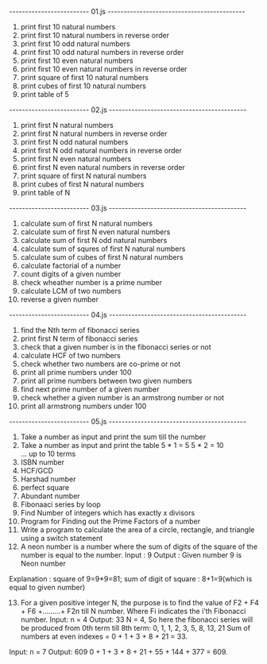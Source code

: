 
------------------------- 01.js -------------------------------------------

1) print first 10 natural numbers
2) print first 10 natural numbers in reverse order
3) print first 10 odd natural numbers
4) print first 10 odd natural numbers in reverse order
5) print first 10 even natural numbers
6) print first 10 even natural numbers in reverse order
7) print square of first 10 natural numbers
8) print cubes of first 10 natural numbers
9) print table of 5

------------------------- 02.js -------------------------------------------
 
1) print first N natural numbers
2) print first N natural numbers in reverse order
3) print first N odd natural numbers
4) print first N odd natural numbers in reverse order
5) print first N even natural numbers
6) print first N even natural numbers in reverse order
7) print square of first N natural numbers
8) print cubes of first N natural numbers
9) print table of N

------------------------- 03.js -------------------------------------------

1) calculate sum of first N natural numbers
2) calculate sum of first N even natural numbers
3) calculate sum of first N odd natural numbers
4) calculate sum of squres of first N natural numbers
5) calculate sum of cubes of first N natural numbers
6) calculate factorial of a number
7) count digits of a given number
8) check wheather number is a prime number
9) calculate LCM of two numbers
10) reverse a given number

------------------------- 04.js -------------------------------------------

1) find the Nth term of fibonacci series
2) print first N term of fibonacci series
3) check that a given number is in the fibonacci series or not
4) calculate HCF of two numbers
5) check whether two numbers are co-prime or not
6) print all prime numbers under 100
7) print all prime numbers between two given numbers
8) find next prime number of a given number
9) check whether a given number is an armstrong number or not
10) print all armstrong numbers under 100

------------------------- 05.js -------------------------------------------

1. Take a number as input and print the sum till the number
2. Take a number as input and print the table
    5 * 1 = 5
    5 * 2 = 10 ... up to 10 terms
3. ISBN number
4. HCF/GCD
5. Harshad number
6. perfect square
7. Abundant number
8. Fibonaaci series by loop
9. Find Number of integers which has exactly x divisors
10. Program for Finding out the Prime Factors of a number
11. Write a program to calculate the area of a
 circle, rectangle, and triangle using a switch statement
12. A neon number is a number where the sum of digits
 of the square of the number is equal to the number. 
   Input  : 9
Output : Given number  9 is Neon number

Explanation : square of 9=9*9=81;
              sum of digit of square : 
              8+1=9(which is equal to given number)

13. For a given positive integer N, the purpose is to find the
 value of F2 + F4 + F6 +………+ F2n till N number.
 Where Fi indicates the i’th Fibonacci number.
   Input: n = 4
Output: 33
N = 4, So here the fibonacci series will be produced from 0th term till 8th term:
0, 1, 1, 2, 3, 5, 8, 13, 21
Sum of numbers at even indexes = 0 + 1 + 3 + 8 + 21 = 33.

Input: n = 7
Output: 609
0 + 1 + 3 + 8 + 21 + 55 + 144 + 377 = 609.
